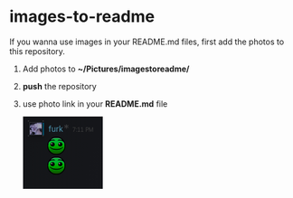 # images-to-readme

If you wanna use images in your README.md files, first add the photos to this repository.

1. Add photos to **~/Pictures/imagestoreadme/**

2. **push** the repository

3. use photo link in your **README.md** file 

   ![image](https://github.com/beragungor/images-to-readme/blob/imagestoreadme/Screenshot%20from%202024-01-13%2019-11-41.png?raw=true)
